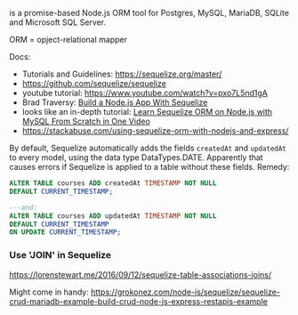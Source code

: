 is a promise-based Node.js ORM tool for Postgres, MySQL, MariaDB, SQLite and Microsoft SQL Server.

ORM = opject-relational mapper

Docs: 
- Tutorials and Guidelines: https://sequelize.org/master/
- https://github.com/sequelize/sequelize
- youtube tutorial: https://www.youtube.com/watch?v=pxo7L5nd1gA
- Brad Traversy: [Build a Node.js App With Sequelize](https://www.youtube.com/watch?v=bOHysWYMZM0&list=PLillGF-RfqbZyLc9sMQ72_u3FW9fVxo1p)
- looks like an in-depth tutorial: [Learn Sequelize ORM on Node.js with MySQL From Scratch in One Video](https://www.youtube.com/watch?v=pxo7L5nd1gA)
- https://stackabuse.com/using-sequelize-orm-with-nodejs-and-express/



By default, Sequelize automatically adds the fields `createdAt` and `updatedAt` to every model, using the data type DataTypes.DATE. Apparently that causes errors if Sequelize is applied to a table without these fields.
Remedy: 
```sql
ALTER TABLE courses ADD createdAt TIMESTAMP NOT NULL
DEFAULT CURRENT_TIMESTAMP;

---and:
ALTER TABLE courses ADD updatedAt TIMESTAMP NOT NULL
DEFAULT CURRENT_TIMESTAMP
ON UPDATE CURRENT_TIMESTAMP;
```

### Use 'JOIN' in Sequelize
https://lorenstewart.me/2016/09/12/sequelize-table-associations-joins/


Might come in handy: https://grokonez.com/node-js/sequelize/sequelize-crud-mariadb-example-build-crud-node-js-express-restapis-example